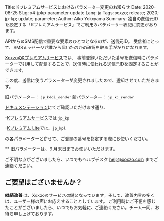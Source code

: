 Title: Kプレミアムサービスにおけるパラメーター変更のお知らせ
Date: 2020-08-25
Slug: x4-jpkp-parameter-update
Lang: ja
Tags: xoxzo; release; 2020; jp-kp; update; parameter;
Author: Aiko Yokoyama
Summary: 独自の送信元IDを設定する「Kプレミアムサービス」でご利用のパラメーター表記に変更があります。

APIからのSMS配信で重要な要素のひとつとなるのが、送信元ID。
受信者にとって、SMSメッセージが誰から届いたのかの確認を取る手がかりになります。

[XoxzoのKプレミアムサービス](https://help.xoxzo.com/ja/xoxzo-cloud-telephony/articles/the-k-premium-service/)では、
事前登録いただいた番号を送信時にパラメーターで引用して配信することで、送信時に使われる送信元IDを固定することができます。

この度、送信に使うパラメーターが変更されましたので、通知させていただきます。

旧パラメーター： `jp_kddi_sender`
新パラメーター： `jp_kp_sender`

[ドキュメンテーション](https://docs.xoxzo.com/ja/sms.html#jp-specific-optional-parameters)にてご確認いただけます通り、

-[Kプレミアムサービス](https://help.xoxzo.com/ja/xoxzo-cloud-telephony/articles/the-k-premium-service/)では `jp_kp` 

-[Kプレミアム Lite](https://help.xoxzo.com/ja/xoxzo-cloud-telephony/articles/the-k-premium-lite/)では、`jp_kpl` 

の各パラメーターと併せて、ご登録の番号を指定する際にお使いください。

** 旧パラメーターは、９月末日までお使いいただけます。

ご不明な点がございましたら、いつでもヘルプデスク help@xoxzo.com までご連絡ください。

## ご要望はございませんか？

**継続改善** は、Xoxzoのサービスの鍵となっています。そして、改善内容の多くは、ユーザー様の声にお応えすることとしています。
ご利用時にご不便を感じたことがございましたら、いつでもお気軽に、ご連絡ください。チーム一同、お待ち申し上げております。
